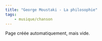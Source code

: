 ```yaml
---
title: "George Moustaki - La philosophie"
tags:
    - musique/chanson
---
```


Page créée automatiquement, mais vide.
